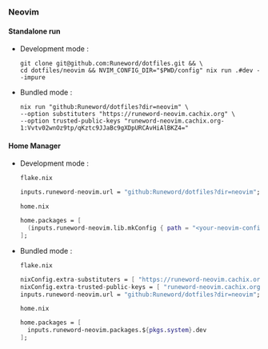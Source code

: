 ### Neovim

#### Standalone run

* Development mode :
  ```shell
  git clone git@github.com:Runeword/dotfiles.git && \
  cd dotfiles/neovim && NVIM_CONFIG_DIR="$PWD/config" nix run .#dev --impure
  ```

* Bundled mode :

  ```shell
  nix run "github:Runeword/dotfiles?dir=neovim" \
  --option substituters "https://runeword-neovim.cachix.org" \
  --option trusted-public-keys "runeword-neovim.cachix.org-1:Vvtv02wnOz9tp/qKztc9JJaBc9gXDpURCAvHiAlBKZ4="
  ```

#### Home Manager

* Development mode :

  `flake.nix`
  ```nix
  inputs.runeword-neovim.url = "github:Runeword/dotfiles?dir=neovim";
  ```

  `home.nix`
  ```nix
  home.packages = [
    (inputs.runeword-neovim.lib.mkConfig { path = "<your-neovim-config-dir>"; }).packages.${pkgs.system}.dev
  ];
  ```

* Bundled mode :

  `flake.nix`
  ```nix
  nixConfig.extra-substituters = [ "https://runeword-neovim.cachix.org" ];
  nixConfig.extra-trusted-public-keys = [ "runeword-neovim.cachix.org-1:Vvtv02wnOz9tp/qKztc9JJaBc9gXDpURCAvHiAlBKZ4=" ];
  inputs.runeword-neovim.url = "github:Runeword/dotfiles?dir=neovim";
  ```

  `home.nix`
  ```nix
  home.packages = [
    inputs.runeword-neovim.packages.${pkgs.system}.dev
  ];
  ```
